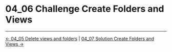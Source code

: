 # 04_06 Challenge Create Folders and Views

<!-- FooterStart -->
---
[← 04_05 Delete views and folders](../04_05_delete_views_folders/README.md) | [04_07 Solution Create Folders and Views →](../04_07_solution_create_folders_views/README.md)
<!-- FooterEnd -->

